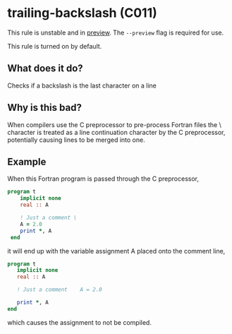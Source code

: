 # trailing-backslash (C011)
This rule is unstable and in [preview](../preview.md). The `--preview` flag is required for use.

This rule is turned on by default.

## What does it do?
Checks if a backslash is the last character on a line

## Why is this bad?
When compilers use the C preprocessor to pre-process Fortran files
the \ character is treated as a line continuation character by the C preprocessor,
potentially causing lines to be merged into one.

## Example
When this Fortran program is passed through the C preprocessor,
```f90
program t
    implicit none
    real :: A

    ! Just a comment \
    A = 2.0
    print *, A
 end
```
it will end up with the variable assignment A placed onto the comment line,
```f90
program t
   implicit none
   real :: A

   ! Just a comment    A = 2.0

   print *, A
end
```
which causes the assignment to not be compiled.